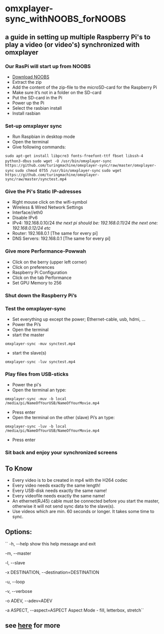 # omxplayer-sync_withNOOBS_forNOOBS
## a guide in setting up multiple Raspberry Pi's to play a video (or video's) synchronized with omxplayer

### Our RasPi will start up from NOOBS
* [Download NOOBS](https://www.raspberrypi.org/downloads/noobs/)
* Extract the zip
* Add the content of the zip-file to the microSD-card for the Raspberry Pi
* Make sure it’s not in a folder on the SD-card
* Put the SD-card in the Pi
* Power up the Pi
* Select the rasbian install
* Install rasbian 

### Set-up omxplayer sync
* Run Raspbian in desktop mode
* Open the terminal
* Give following commands:

`sudo apt-get install libpcre3 fonts-freefont-ttf fbset libssh-4 python3-dbus`
`sudo wget -O /usr/bin/omxplayer-sync https://github.com/turingmachine/omxplayer-sync/raw/master/omxplayer-sync`
`sudo chmod 0755 /usr/bin/omxplayer-sync`
`sudo wget https://github.com/turingmachine/omxplayer-sync/raw/master/synctest.mp4`

### Give the Pi's Static IP-adresses
* Right mouse click on the wifi-symbol
* Wireless & Wired Network Settings
* Interface//eth0
* Disable IPv6
* IPv4: 192.168.0.10/24
*the next pi should be: 192.168.0.11/24*
*the next one: 192.168.0.12/24*
*etc*
* Router: 192.168.0.1 [The same for every pi]
* DNS Servers: 192.168.0.1 [The same for every pi]

### Give more Performance-Powwah
* Click on the berry (upper left corner)
* Click on preferences
* Raspberry Pi Configuration
* Click on the tab Performance
* Set GPU Memory to 256

### Shut down the Raspberry Pi’s

### Test the omxplayer-sync
* Set everything up except the power; Ethernet-cable, usb, hdmi, …
* Power the Pi’s
* Open the terminal
* start the master

`omxplayer-sync -muv synctest.mp4`
* start the slave(s)

`omxplayer-sync -luv synctest.mp4`

### Play files from USB-sticks
* Power the pi's
* Open the terminal an type:

`omxplayer-sync -muv -b local /media/pi/NameOfYourUSB/NameOfYourMovie.mp4`
* Press enter
* Open the terminal on the other (slave) Pi’s an type:

`omxplayer-sync -luv -b local /media/pi/NameOfYourUSB/NameOfYourMovie.mp4`
* Press enter

### Sit back and enjoy your synchronized screens

## To Know
* Every video is to be created in mp4 with the H264 codec
* Every video needs exactly the same length!
* Every USB-disk needs exactly the same name!
* Every videofile needs exactly the same name!
* An ethernet(RJ45) cable must be connected before you start the master, otherwise it will not send sync data to the slave(s).
* Use videos which are min. 60 seconds or longer. It takes some time to sync.

## Options:
``
-h, --help            show this help message and exit

-m, --master          

-l, --slave           

-x DESTINATION, --destination=DESTINATION

-u, --loop            

-v, --verbose         

-o ADEV, --adev=ADEV  

-a ASPECT, --aspect=ASPECT  Aspect Mode - fill, letterbox, stretch``

## see [here](https://github.com/theBlackBoxSociety/omxplayer-sync) for more
